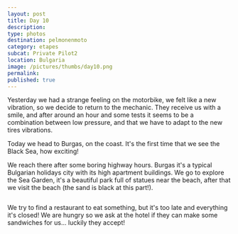 ```yaml
---
layout: post
title: Day 10
description: 
type: photos
destination: pelmonenmoto
category: etapes
subcat: Private Pilot2
location: Bulgaria
image: /pictures/thumbs/day10.png
permalink: 
published: true
---
```


Yesterday we had a strange feeling on the motorbike, we felt like a new vibration, so we decide to return to the mechanic. They receive us with a smile, and after around an hour and some tests it seems to be a combination between low pressure, and that we have to adapt to the new tires vibrations.

Today we head to Burgas, on the coast. It's the first time that we see the Black Sea, how exciting!

We reach there after some boring highway hours. Burgas it's a typical Bulgarian holidays city with its high apartment buildings.  We go to explore the Sea Garden, it's a beautiful park full of statues near the beach, after that we visit the beach (the sand is black at this part!).

<p><a
href="https://lh3.googleusercontent.com/DSLP9ss28QPQ_2KdNxDrdFi44q9fm4oAdKvjWy0V3QESJE0IRZNPQhCTuDG-l-tjBcE0-9uNy679tDZC2naWfmhPmoHQthh0grm0KQNx_5ujIM8-eoryevvz7JPsppHikyD1kMOMG3qJs9fNG8EwrW_ghv51WIfI1oDpbOqFMO1iASbFWP5BUWZEcTMgWjTsw026OWgbeajXgwPQHZaXKMjF6Xg4zevWA0F7ilm6IiKDjZGowGSG-RxuPNshifb9-1FL4Yz_aJN4YKYa6ZJoqH7Eep-UpGK4K0amE3QiVV36rRNBod_URlTzoq-y70FDO3PbPiPP7Weas4gN0rFPIK5FlqIHzJQiLDz_guRxp5N9-YGXPDkfeXCJY9vk0UcpYQoAUt0rM9imMCB57SXmFavWN_A7PqGSFXxOlE376GK7-FzHc7HtLKSs0kQWHeO4N4UNGp1Zv6uUfae8KOa1zaYukYzW0fgrQTiV6TmDcZO4uyIk3om9OQ-eHERbA1eozmONpf6x8jmKUVAZ1Hbm2MDRrJq3W1LKjaL06pldZ7Lac26YS2WPZz-uTxGePRAJs1Taa1U1pgnwQEKkPLlcy5Ptzy9_uqeqeMeM2qt8XT9UGIartQ9L1_QuW-RjJTP9q0cyhdd8MKQewWRcrUfM_BgrkG3TkLJFXQ=w1059-h794-no"><img 
src="https://lh3.googleusercontent.com/DSLP9ss28QPQ_2KdNxDrdFi44q9fm4oAdKvjWy0V3QESJE0IRZNPQhCTuDG-l-tjBcE0-9uNy679tDZC2naWfmhPmoHQthh0grm0KQNx_5ujIM8-eoryevvz7JPsppHikyD1kMOMG3qJs9fNG8EwrW_ghv51WIfI1oDpbOqFMO1iASbFWP5BUWZEcTMgWjTsw026OWgbeajXgwPQHZaXKMjF6Xg4zevWA0F7ilm6IiKDjZGowGSG-RxuPNshifb9-1FL4Yz_aJN4YKYa6ZJoqH7Eep-UpGK4K0amE3QiVV36rRNBod_URlTzoq-y70FDO3PbPiPP7Weas4gN0rFPIK5FlqIHzJQiLDz_guRxp5N9-YGXPDkfeXCJY9vk0UcpYQoAUt0rM9imMCB57SXmFavWN_A7PqGSFXxOlE376GK7-FzHc7HtLKSs0kQWHeO4N4UNGp1Zv6uUfae8KOa1zaYukYzW0fgrQTiV6TmDcZO4uyIk3om9OQ-eHERbA1eozmONpf6x8jmKUVAZ1Hbm2MDRrJq3W1LKjaL06pldZ7Lac26YS2WPZz-uTxGePRAJs1Taa1U1pgnwQEKkPLlcy5Ptzy9_uqeqeMeM2qt8XT9UGIartQ9L1_QuW-RjJTP9q0cyhdd8MKQewWRcrUfM_BgrkG3TkLJFXQ=w1059-h794-no" alt=""></a></p>

We try to find a restaurant to eat something, but it's too late and everything it's closed! We are hungry so we ask at the hotel if they can make some sandwiches for us... luckily they accept!
